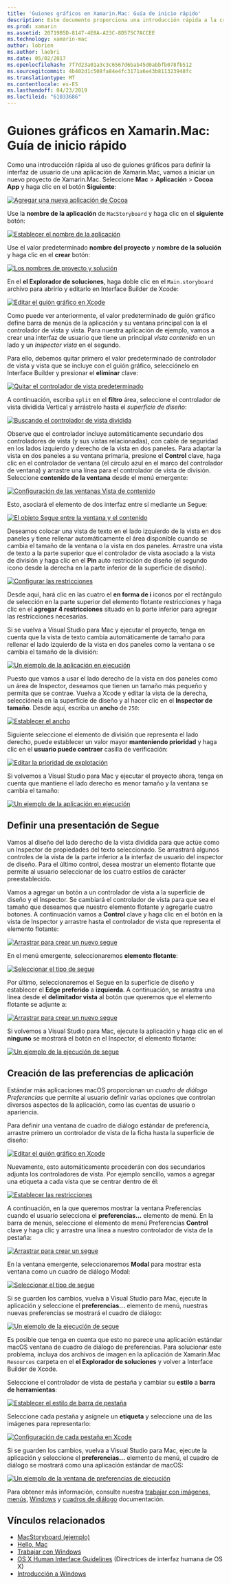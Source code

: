 ```yaml
---
title: 'Guiones gráficos en Xamarin.Mac: Guía de inicio rápido'
description: Este documento proporciona una introducción rápida a la creación de interfaces de usuario con guiones gráficos en Xamarin.Mac de macOS. Describe cómo crear un segue y crear una ventana de preferencias.
ms.prod: xamarin
ms.assetid: 20719B5D-8147-4E8A-A23C-8D575C7ACCEE
ms.technology: xamarin-mac
author: lobrien
ms.author: laobri
ms.date: 05/02/2017
ms.openlocfilehash: 7f7d23a01a3c3c6567d6bab45d0abbfb078fb512
ms.sourcegitcommit: 4b402d1c508fa84e4fc3171a6e43b811323948fc
ms.translationtype: MT
ms.contentlocale: es-ES
ms.lasthandoff: 04/23/2019
ms.locfileid: "61033686"
---
```

# <a name="storyboards-in-xamarinmac-quick-start"></a>Guiones gráficos en Xamarin.Mac: Guía de inicio rápido

Como una introducción rápida al uso de guiones gráficos para definir la interfaz de usuario de una aplicación de Xamarin.Mac, vamos a iniciar un nuevo proyecto de Xamarin.Mac. Seleccione **Mac** > **Aplicación** > **Cocoa App** y haga clic en el botón **Siguiente**:

[![](quickstart-images/qs01.png "Agregar una nueva aplicación de Cocoa")](quickstart-images/qs01.png#lightbox)

Use la **nombre de la aplicación** de `MacStoryboard` y haga clic en el **siguiente** botón:

[![](quickstart-images/qs02.png "Establecer el nombre de la aplicación")](quickstart-images/qs02.png#lightbox)

Use el valor predeterminado **nombre del proyecto** y **nombre de la solución** y haga clic en el **crear** botón:

[![](quickstart-images/qs03.png "Los nombres de proyecto y solución")](quickstart-images/qs03.png#lightbox)

En el **el Explorador de soluciones**, haga doble clic en el `Main.storyboard` archivo para abrirlo y editarlo en Interface Builder de Xcode:

[![](quickstart-images/qs04.png "Editar el guión gráfico en Xcode")](quickstart-images/qs04.png#lightbox)

Como puede ver anteriormente, el valor predeterminado de guión gráfico define barra de menús de la aplicación y su ventana principal con la el controlador de vista y vista. Para nuestra aplicación de ejemplo, vamos a crear una interfaz de usuario que tiene un principal _vista contenido_ en un lado y un _Inspector vista_ en el segundo.

Para ello, debemos quitar primero el valor predeterminado de controlador de vista y vista que se incluye con el guión gráfico, selecciónelo en Interface Builder y presionar el **eliminar** clave:

[![](quickstart-images/qs05.png "Quitar el controlador de vista predeterminado")](quickstart-images/qs05.png#lightbox)

A continuación, escriba `split` en el **filtro** área, seleccione el controlador de vista dividida Vertical y arrástrelo hasta el _superficie de diseño_:

[![](quickstart-images/qs06.png "Buscando el controlador de vista dividida")](quickstart-images/qs06.png#lightbox)

Observe que el controlador incluye automáticamente secundario dos controladores de vista (y sus vistas relacionadas), con cable de seguridad en los lados izquierdo y derecho de la vista en dos paneles. Para adaptar la vista en dos paneles a su ventana primaria, presione el **Control** clave, haga clic en el controlador de ventana (el círculo azul en el marco del controlador de ventana) y arrastre una línea para el controlador de vista de división. Seleccione **contenido de la ventana** desde el menú emergente:

[![](quickstart-images/qs07.png "Configuración de las ventanas Vista de contenido")](quickstart-images/qs07.png#lightbox)

Esto, asociará el elemento de dos interfaz entre sí mediante un Segue:

[![](quickstart-images/qs08.png "El objeto Segue entre la ventana y el contenido")](quickstart-images/qs08.png#lightbox)

Deseamos colocar una vista de texto en el lado izquierdo de la vista en dos paneles y tiene rellenar automáticamente el área disponible cuando se cambia el tamaño de la ventana o la vista en dos paneles. Arrastre una vista de texto a la parte superior que el controlador de vista asociado a la vista de división y haga clic en el **Pin** auto restricción de diseño (el segundo icono desde la derecha en la parte inferior de la superficie de diseño).

[![](quickstart-images/qs09.png "Configurar las restricciones")](quickstart-images/qs09.png#lightbox)

Desde aquí, hará clic en las cuatro el **en forma de i** iconos por el rectángulo de selección en la parte superior del elemento flotante restricciones y haga clic en el **agregar 4 restricciones** situado en la parte inferior para agregar las restricciones necesarias.

Si se vuelva a Visual Studio para Mac y ejecutar el proyecto, tenga en cuenta que la vista de texto cambia automáticamente de tamaño para rellenar el lado izquierdo de la vista en dos paneles como la ventana o se cambia el tamaño de la división:

[![](quickstart-images/qs10.png "Un ejemplo de la aplicación en ejecución")](quickstart-images/qs10.png#lightbox)

Puesto que vamos a usar el lado derecho de la vista en dos paneles como un área de Inspector, deseamos que tienen un tamaño más pequeño y permita que se contrae. Vuelva a Xcode y editar la vista de la derecha, selecciónela en la superficie de diseño y al hacer clic en el **Inspector de tamaño**. Desde aquí, escriba un **ancho** de `250`:

[![](quickstart-images/qs11.png "Establecer el ancho")](quickstart-images/qs11.png#lightbox)

Siguiente seleccione el elemento de división que representa el lado derecho, puede establecer un valor mayor **manteniendo prioridad** y haga clic en el **usuario puede contraer** casilla de verificación:

[![](quickstart-images/qs12.png "Editar la prioridad de explotación")](quickstart-images/qs12.png#lightbox)

Si volvemos a Visual Studio para Mac y ejecutar el proyecto ahora, tenga en cuenta que mantiene el lado derecho es menor tamaño y la ventana se cambia el tamaño:

[![](quickstart-images/qs13.png "Un ejemplo de la aplicación en ejecución")](quickstart-images/qs13.png#lightbox)

<a name="Defining-a-Presentation-Segue" />

## <a name="defining-a-presentation-segue"></a>Definir una presentación de Segue

Vamos al diseño del lado derecho de la vista dividida para que actúe como un Inspector de propiedades del texto seleccionado. Se arrastrará algunos controles de la vista de la parte inferior a la interfaz de usuario del inspector de diseño. Para el último control, desea mostrar un elemento flotante que permite al usuario seleccionar de los cuatro estilos de carácter preestablecido.

Vamos a agregar un botón a un controlador de vista a la superficie de diseño y el Inspector. Se cambiará el controlador de vista para que sea el tamaño que deseamos que nuestro elemento flotante y agregarle cuatro botones. A continuación vamos a **Control** clave y haga clic en el botón en la vista de Inspector y arrastre hasta el controlador de vista que representa el elemento flotante:

[![](quickstart-images/qs14.png "Arrastrar para crear un nuevo segue")](quickstart-images/qs14.png#lightbox)

En el menú emergente, seleccionaremos **elemento flotante**: 

[![](quickstart-images/qs15.png "Seleccionar el tipo de segue")](quickstart-images/qs15.png#lightbox)

Por último, seleccionaremos el Segue en la superficie de diseño y establecer el **Edge preferido** a **izquierda**. A continuación, se arrastra una línea desde el **delimitador vista** al botón que queremos que el elemento flotante se adjunte a:

[![](quickstart-images/qs16.png "Arrastrar para crear un nuevo segue")](quickstart-images/qs16.png#lightbox)

Si volvemos a Visual Studio para Mac, ejecute la aplicación y haga clic en el **ninguno** se mostrará el botón en el Inspector, el elemento flotante:

[![](quickstart-images/qs17.png "Un ejemplo de la ejecución de segue")](quickstart-images/qs17.png#lightbox)

<a name="Creating-App-Preferences" />

## <a name="creating-app-preferences"></a>Creación de las preferencias de aplicación

Estándar más aplicaciones macOS proporcionan un _cuadro de diálogo Preferencias_ que permite al usuario definir varias opciones que controlan diversos aspectos de la aplicación, como las cuentas de usuario o apariencia.

Para definir una ventana de cuadro de diálogo estándar de preferencia, arrastre primero un controlador de vista de la ficha hasta la superficie de diseño:

[![](quickstart-images/qs18.png "Editar el guión gráfico en Xcode")](quickstart-images/qs18.png#lightbox)

Nuevamente, esto automáticamente procederán con dos secundarios adjunta los controladores de vista. Por ejemplo sencillo, vamos a agregar una etiqueta a cada vista que se centrar dentro de él:

[![](quickstart-images/qs19.png "Establecer las restricciones")](quickstart-images/qs19.png#lightbox)

A continuación, en la que queremos mostrar la ventana Preferencias cuando el usuario selecciona el **preferencias...**  elemento de menú. En la barra de menús, seleccione el elemento de menú Preferencias **Control** clave y haga clic y arrastre una línea a nuestro controlador de vista de la pestaña:

[![](quickstart-images/qs20.png "Arrastrar para crear un segue")](quickstart-images/qs20.png#lightbox)

En la ventana emergente, seleccionaremos **Modal** para mostrar esta ventana como un cuadro de diálogo Modal:

[![](quickstart-images/qs21.png "Seleccionar el tipo de segue")](quickstart-images/qs21.png#lightbox)

Si se guarden los cambios, vuelva a Visual Studio para Mac, ejecute la aplicación y seleccione el **preferencias...**  elemento de menú, nuestras nuevas preferencias se mostrará el cuadro de diálogo:

[![](quickstart-images/qs22.png "Un ejemplo de la ejecución de segue")](quickstart-images/qs22.png#lightbox)

Es posible que tenga en cuenta que esto no parece una aplicación estándar macOS ventana de cuadro de diálogo de preferencias. Para solucionar este problema, incluya dos archivos de imagen en la aplicación de Xamarin.Mac `Resources` carpeta en el **el Explorador de soluciones** y volver a Interface Builder de Xcode.

Seleccione el controlador de vista de pestaña y cambiar su **estilo** a **barra de herramientas**: 

[![](quickstart-images/qs23.png "Establecer el estilo de barra de pestaña")](quickstart-images/qs23.png#lightbox)

Seleccione cada pestaña y asígnele un **etiqueta** y seleccione una de las imágenes para representarlo:

[![](quickstart-images/qs24.png "Configuración de cada pestaña en Xcode")](quickstart-images/qs24.png#lightbox)

Si se guarden los cambios, vuelva a Visual Studio para Mac, ejecute la aplicación y seleccione el **preferencias...**  elemento de menú, el cuadro de diálogo se mostrará como una aplicación estándar de macOS:

[![](quickstart-images/qs25.png "Un ejemplo de la ventana de preferencias de ejecución")](quickstart-images/qs25.png#lightbox)

Para obtener más información, consulte nuestra [trabajar con imágenes](~/mac/app-fundamentals/image.md), [menús](~/mac/user-interface/menu.md), [Windows](~/mac/user-interface/window.md) y [cuadros de diálogo](~/mac/user-interface/dialog.md) documentación.

## <a name="related-links"></a>Vínculos relacionados

- [MacStoryboard (ejemplo)](https://developer.xamarin.com/samples/mac/MacStoryboard/)
- [Hello, Mac](~/mac/get-started/hello-mac.md)
- [Trabajar con Windows](~/mac/user-interface/window.md)
- [OS X Human Interface Guidelines](https://developer.apple.com/library/mac/documentation/UserExperience/Conceptual/OSXHIGuidelines/) (Directrices de interfaz humana de OS X)
- [Introducción a Windows](https://developer.apple.com/library/mac/documentation/Cocoa/Conceptual/WinPanel/Introduction.html#//apple_ref/doc/uid/10000031-SW1)
